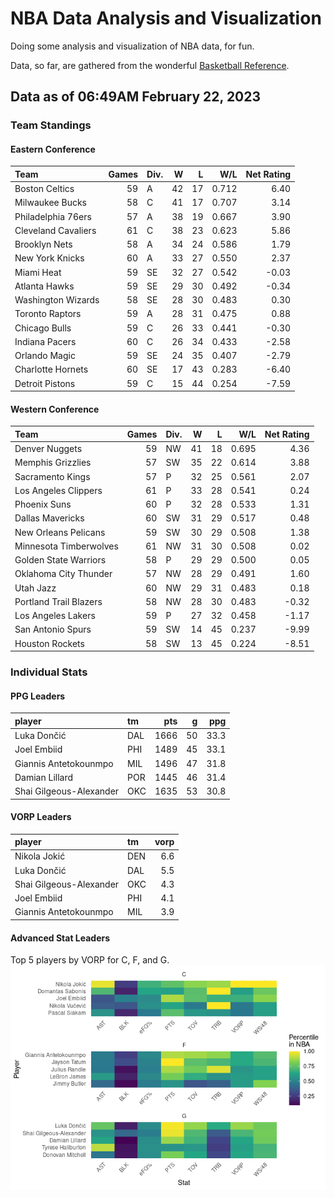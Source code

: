 # NBA Data Analysis and Visualization

Doing some analysis and visualization of NBA data, for fun.

Data, so far, are gathered from the wonderful [Basketball
Reference](https://www.basketball-reference.com/).

## Data as of 06:49AM February 22, 2023

### Team Standings

#### Eastern Conference

| Team                | Games | Div. |   W |   L |   W/L | Net Rating |
|:--------------------|------:|:-----|----:|----:|------:|-----------:|
| Boston Celtics      |    59 | A    |  42 |  17 | 0.712 |       6.40 |
| Milwaukee Bucks     |    58 | C    |  41 |  17 | 0.707 |       3.14 |
| Philadelphia 76ers  |    57 | A    |  38 |  19 | 0.667 |       3.90 |
| Cleveland Cavaliers |    61 | C    |  38 |  23 | 0.623 |       5.86 |
| Brooklyn Nets       |    58 | A    |  34 |  24 | 0.586 |       1.79 |
| New York Knicks     |    60 | A    |  33 |  27 | 0.550 |       2.37 |
| Miami Heat          |    59 | SE   |  32 |  27 | 0.542 |      -0.03 |
| Atlanta Hawks       |    59 | SE   |  29 |  30 | 0.492 |      -0.34 |
| Washington Wizards  |    58 | SE   |  28 |  30 | 0.483 |       0.30 |
| Toronto Raptors     |    59 | A    |  28 |  31 | 0.475 |       0.88 |
| Chicago Bulls       |    59 | C    |  26 |  33 | 0.441 |      -0.30 |
| Indiana Pacers      |    60 | C    |  26 |  34 | 0.433 |      -2.58 |
| Orlando Magic       |    59 | SE   |  24 |  35 | 0.407 |      -2.79 |
| Charlotte Hornets   |    60 | SE   |  17 |  43 | 0.283 |      -6.40 |
| Detroit Pistons     |    59 | C    |  15 |  44 | 0.254 |      -7.59 |

#### Western Conference

| Team                   | Games | Div. |   W |   L |   W/L | Net Rating |
|:-----------------------|------:|:-----|----:|----:|------:|-----------:|
| Denver Nuggets         |    59 | NW   |  41 |  18 | 0.695 |       4.36 |
| Memphis Grizzlies      |    57 | SW   |  35 |  22 | 0.614 |       3.88 |
| Sacramento Kings       |    57 | P    |  32 |  25 | 0.561 |       2.07 |
| Los Angeles Clippers   |    61 | P    |  33 |  28 | 0.541 |       0.24 |
| Phoenix Suns           |    60 | P    |  32 |  28 | 0.533 |       1.31 |
| Dallas Mavericks       |    60 | SW   |  31 |  29 | 0.517 |       0.48 |
| New Orleans Pelicans   |    59 | SW   |  30 |  29 | 0.508 |       1.38 |
| Minnesota Timberwolves |    61 | NW   |  31 |  30 | 0.508 |       0.02 |
| Golden State Warriors  |    58 | P    |  29 |  29 | 0.500 |       0.05 |
| Oklahoma City Thunder  |    57 | NW   |  28 |  29 | 0.491 |       1.60 |
| Utah Jazz              |    60 | NW   |  29 |  31 | 0.483 |       0.18 |
| Portland Trail Blazers |    58 | NW   |  28 |  30 | 0.483 |      -0.32 |
| Los Angeles Lakers     |    59 | P    |  27 |  32 | 0.458 |      -1.17 |
| San Antonio Spurs      |    59 | SW   |  14 |  45 | 0.237 |      -9.99 |
| Houston Rockets        |    58 | SW   |  13 |  45 | 0.224 |      -8.51 |

### Individual Stats

#### PPG Leaders

| player                  | tm  |  pts |   g |  ppg |
|:------------------------|:----|-----:|----:|-----:|
| Luka Dončić             | DAL | 1666 |  50 | 33.3 |
| Joel Embiid             | PHI | 1489 |  45 | 33.1 |
| Giannis Antetokounmpo   | MIL | 1496 |  47 | 31.8 |
| Damian Lillard          | POR | 1445 |  46 | 31.4 |
| Shai Gilgeous-Alexander | OKC | 1635 |  53 | 30.8 |

#### VORP Leaders

| player                  | tm  | vorp |
|:------------------------|:----|-----:|
| Nikola Jokić            | DEN |  6.6 |
| Luka Dončić             | DAL |  5.5 |
| Shai Gilgeous-Alexander | OKC |  4.3 |
| Joel Embiid             | PHI |  4.1 |
| Giannis Antetokounmpo   | MIL |  3.9 |

#### Advanced Stat Leaders

Top 5 players by VORP for C, F, and G.
![](README_files/figure-gfm/README-unnamed-chunk-7-1.png)<!-- -->
